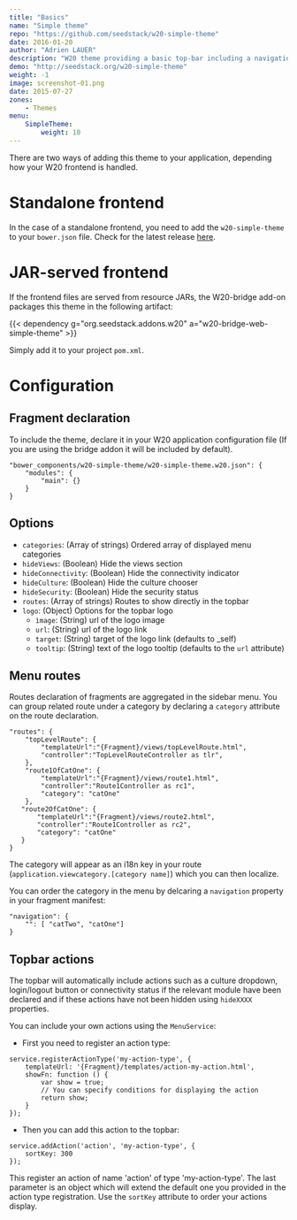 ```yaml
---
title: "Basics"
name: "Simple theme"
repo: "https://github.com/seedstack/w20-simple-theme"
date: 2016-01-20
author: "Adrien LAUER"
description: "W20 theme providing a basic top-bar including a navigation menu and standard application controls."
demo: "http://seedstack.org/w20-simple-theme"
weight: -1
image: screenshot-01.png
date: 2015-07-27
zones:
    - Themes
menu:
    SimpleTheme:
        weight: 10
---
```


There are two ways of adding this theme to your application, depending how your W20 frontend is handled.

# Standalone frontend

In the case of a standalone frontend, you need to add the `w20-simple-theme` to your `bower.json` file. Check for the latest release [here](https://github.com/seedstack/w20-simple-theme/releases).

# JAR-served frontend

If the frontend files are served from resource JARs, the W20-bridge add-on packages this theme in the following artifact:
 
{{< dependency g="org.seedstack.addons.w20" a="w20-bridge-web-simple-theme" >}}

Simply add it to your project `pom.xml`.

# Configuration

## Fragment declaration

To include the theme, declare it in your W20 application configuration file (If you are using the bridge addon it will be included by default).

```
"bower_components/w20-simple-theme/w20-simple-theme.w20.json": {
    "modules": {
        "main": {}
    }
}
```

## Options

* `categories`: (Array of strings)  Ordered array of displayed menu categories
* `hideViews`: (Boolean) Hide the views section
* `hideConnectivity`: (Boolean) Hide the connectivity indicator
* `hideCulture`: (Boolean) Hide the culture chooser
* `hideSecurity`: (Boolean) Hide the security status
* `routes`: (Array of strings) Routes to show directly in the topbar
* `logo`: (Object) Options for the topbar logo
    * `ìmage`: (String) url of the logo image
    * `url`: (String) url of the logo link
    * `target`: (String) target of the logo link (defaults to _self)
    * `tooltip`: (String) text of the logo tooltip (defaults to the `url` attribute)

## Menu routes

Routes declaration of fragments are aggregated in the sidebar menu. You can group related route under a category by declaring a `category` attribute on the route declaration.

```
"routes": {
    "topLevelRoute": {
        "templateUrl":"{Fragment}/views/topLevelRoute.html",
        "controller":"TopLevelRouteController as tlr",
    },
    "route1OfCatOne": {
        "templateUrl":"{Fragment}/views/route1.html",
        "controller":"Route1Controller as rc1",
        "category": "catOne"
    },
   "route2OfCatOne": {
       "templateUrl":"{Fragment}/views/route2.html",
       "controller":"Route1Controller as rc2",
       "category": "catOne"
   }
}
```

The category will appear as an i18n key in your route (`application.viewcategory.[category name]`) which you can
then localize.

You can order the category in the menu by delcaring a `navigation` property in your fragment manifest:

```
"navigation": {
    "": [ "catTwo", "catOne"]
}
```

## Topbar actions

The topbar will automatically include actions such as a culture dropdown, login/logout button or connectivity status if 
the relevant module have been declared and if these actions have not been hidden using `hideXXXX` properties.

You can include your own actions using the `MenuService`:

* First you need to register an action type:

```
service.registerActionType('my-action-type', {
    templateUrl: '{Fragment}/templates/action-my-action.html',
    showFn: function () {
        var show = true;
        // You can specify conditions for displaying the action
        return show;
    }
});
```

* Then you can add this action to the topbar:

```
service.addAction('action', 'my-action-type', {
    sortKey: 300
});
```

This register an action of name 'action' of type 'my-action-type'. The last parameter is an
object which will extend the default one you provided in the action type registration. Use
the `sortKey` attribute to order your actions display.
